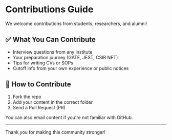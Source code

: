 # Contributions Guide

We welcome contributions from students, researchers, and alumni!

## ✅ What You Can Contribute
- Interview questions from any institute
- Your preparation journey (GATE, JEST, CSIR NET)
- Tips for writing CVs or SOPs
- Cutoff info from your own experience or public notices

## 📌 How to Contribute
1. Fork the repo
2. Add your content in the correct folder
3. Send a Pull Request (PR)

You can also email content if you're not familiar with GitHub.

---

Thank you for making this community stronger!
